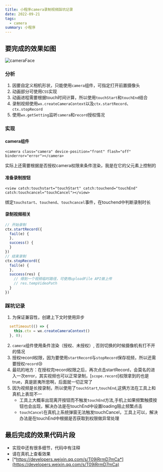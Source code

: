 ```yaml
---
title: 小程序camera录制视频踩坑记录
date: 2022-09-21
tags:
  - camera
summary: 小程序
---
```


## 要完成的效果如图
![cameraFace](@assets/weapp/cameraFace.gif)
### 分析
1. 因要自定义相机形状，只能使用`camera`组件，可指定打开前置摄像头
2. 动画部分可使用`CSS`实现
3. 动画进程需要根据touch时间计算，所以使用`touchStart`和`touchEnd`结合
4. 录制视频使用`wx.createCameraContext`以及`ctx.startRecord`、`ctx.stopRecord`
5. 使用`wx.getSetting`监听`camera`和`record`授权情况
### 实现
#### camera组件
```
<camera class="camera" device-position="front" flash="off" binderror="error"></camera>
```
实际上还需要根据是否授权camera权限来条件渲染，我是在它的父元素上控制的
#### 准备录制按钮
```
<view catch:touchstart="touchStart" catch:touchend="touchEnd" catch:touchcancel="touchCancel"></view>
```
绑定`touchstart`、`touchend`、`touchcancel`事件，在touchend中判断录制时长
#### 录制视频相关
```js
// 开始录制 
ctx.startRecord({
  fail(e) {
  },
  success() {
  }
})
// 结束录制 
ctx.stopRecord({
  fail(e) {
  },
  success(res) {
    // 得到一个视频临时路径，可使用uploadFile API做上传
    // res.tempVideoPath
  }
})
```
### 踩坑记录
1. 为保证兼容性，创建上下文时使用异步
```js
  setTimeout(() => {
    this.ctx = wx.createCameraContext()
  }, 0);
```
2. `camera`组件使用条件渲染（授权、未授权）, 否则切换的时候摄像机有打不开的情况
3. 授权record权限，因为要使用`startRecord`与`stopRecord`保存视频，所以还需要授权`record`😢
4. 最坑的地方：在授权完record权限之后，再次点击startRecord，会莫名的进入一次error，其实视频也可以正常录制，[`scope.record`]权限拿到的也是true，真是匪夷所思啊，后面就一切正常了
5. 因为视频是长按录制，所以使用了`touchStart`,`touchEnd`,这俩方法在工具上和真机上表现不一
    - 工具上大概率出现离开按钮而不触发`touchEnd`方法,手机上如果频繁触摸按钮也会出现，解决办法是在touchEnd中设置loading阻止频繁点击
    - `touchCancel`在真机上系统弹窗无法触发touchCancel，工具上可以，解决办法是在touchEnd中根据是否获取到权限做异常处理

## 最后完成的效果代码片段
* 实现中还有很多细节，代码中有注释
* 请在真机上查看效果
* [*https://developers.weixin.qq.com/s/T09iRrmD7mCa*](https://developers.weixin.qq.com/s/T09iRrmD7mCa)